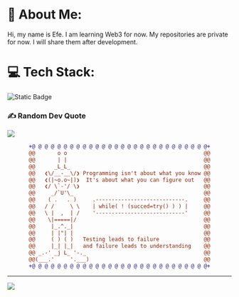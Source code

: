 # 💫 About Me:
Hi, my name is Efe. I am learning Web3 for now. My repositories are private for now. I will share them after development.


# 💻 Tech Stack:
![Static Badge](https://img.shields.io/badge/Unity-black?style=for-the-badge&logo=unity)


### ✍️ Random Dev Quote
![](https://quotes-github-readme.vercel.app/api?type=vetical&theme=radical)




<div align="center">
  
```diff
+@ @ @ @ @ @ @ @ @ @ @ @ @ @ @ @ @ @ @ @ @ @ @ @ @ @ @ @+
@@       o o                                           @@
@@       | |                                           @@
@@      _L_L_                                          @@
@@   ❮\/__-__\/❯ Programming isn't about what you know @@
@@   ❮(|~o.o~|)❯  It's about what you can figure out   @@
@@   ❮/ \`-'/ \❯                                       @@
@@     _/`U'\_                                         @@
@@    ( .   . )     .----------------------------.     @@
@@   / /     \ \    | while( ! (succed=try() ) ) |     @@
@@   \ |  ,  | /    '----------------------------'     @@
@@    \|=====|/                                        @@
@@     |_.^._|                                         @@
@@     | |"| |                                         @@
@@     ( ) ( )   Testing leads to failure              @@
@@     |_| |_|   and failure leads to understanding    @@
@@ _.-' _j L_ '-._                                     @@
@@(___.'     '.___)                                    @@
+@ @ @ @ @ @ @ @ @ @ @ @ @ @ @ @ @ @ @ @ @ @ @ @ @ @ @ @+
```
  
</div>

---

[![](https://visitcount.itsvg.in/api?id=Yilmaz-Efe&icon=0&color=0)](https://visitcount.itsvg.in)


